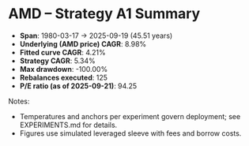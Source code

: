 # AMD – Strategy A1 Summary

- **Span**: 1980-03-17 → 2025-09-19 (45.51 years)
- **Underlying (AMD price) CAGR**: 8.98%
- **Fitted curve CAGR**: 4.21%
- **Strategy CAGR**: 5.34%
- **Max drawdown**: -100.00%
- **Rebalances executed**: 125
- **P/E ratio (as of 2025-09-21)**: 94.25

Notes:

- Temperatures and anchors per experiment govern deployment; see EXPERIMENTS.md for details.
- Figures use simulated leveraged sleeve with fees and borrow costs.

